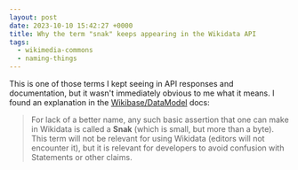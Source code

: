 ```yaml
---
layout: post
date: 2023-10-10 15:42:27 +0000
title: Why the term "snak" keeps appearing in the Wikidata API
tags:
  - wikimedia-commons
  - naming-things
---
```

This is one of those terms I kept seeing in API responses and documentation, but it wasn't immediately obvious to me what it means.
I found an explanation in the [Wikibase/DataModel](https://www.mediawiki.org/wiki/Wikibase/DataModel#Overview_of_the_data_model) docs:

> For lack of a better name, any such basic assertion that one can make in Wikidata is called a **Snak** (which is small, but more than a byte). This term will not be relevant for using Wikidata (editors will not encounter it), but it is relevant for developers to avoid confusion with Statements or other claims.
